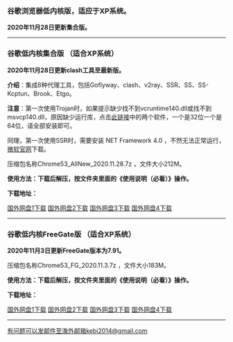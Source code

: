 ### 谷歌浏览器低内核版，适应于XP系统。

**2020年11月28日更新集合版。**

***

### 谷歌低内核集合版 （适合XP系统）

**2020年11月28日更新clash工具至最新版。**

**介绍**：集成8种代理工具，包括Goflyway、clash、v2ray、SSR、SS、SS-Kcptun、Brook、Etgo。

**注意**：第一次使用Trojan时，如果提示缺少找不到vcruntime140.dll或找不到msvcp140.dll，原因缺少运行库，点击[此链接](https://www.microsoft.com/en-us/download/details.aspx?id=48145)中的两个软件，一个是32位一个是64位，请全部安装即可。

同理，第一次使用SSR时，需要安装 NET Framework 4.0 ，不然无法正常运行，[微软官网](https://www.microsoft.com/zh-cn/download/details.aspx?id=17718)下载。

压缩包名称Chrome53_AllNew_2020.11.28.7z ，文件大小212M。

**使用方法：下载后解压，按文件夹里面的《使用说明（必看）》操作。**

**下载地址：**

[国外网盘1下载](https://tr71.free4444.xyz/Chrome53_AllNew_2020.11.28.7z) 
[国外网盘2下载](https://tr61.free4444.xyz/Chrome53_AllNew_2020.11.28.7z) 
[国外网盘3下载](https://tr91.free4444.xyz/Chrome53_AllNew_2020.11.28.7z) 
[国外网盘4下载](https://tr51.free4444.xyz/Chrome53_AllNew_2020.11.28.7z) 

***

### 谷歌低内核FreeGate版 （适合XP系统）

**2020年11月3日更新FreeGate版本为7.91。**

压缩包名称Chrome53_FG_2020.11.3.7z ，文件大小183M。

**使用方法：下载后解压，按文件夹里面的《使用说明（必看）》操作。**

**下载地址：**

[国外网盘1下载](https://tr71.free4444.xyz/Chrome53_FG_v2020.11.3.7z) 
[国外网盘2下载](https://tr61.free4444.xyz/Chrome53_FG_v2020.11.3.7z) 
[国外网盘3下载](https://tr91.free4444.xyz/Chrome53_FG_v2020.11.3.7z) 
[国外网盘4下载](https://tr51.free4444.xyz/Chrome53_FG_v2020.11.3.7z) 


***


有问题可以发邮件至海外邮箱kebi2014@gmail.com
